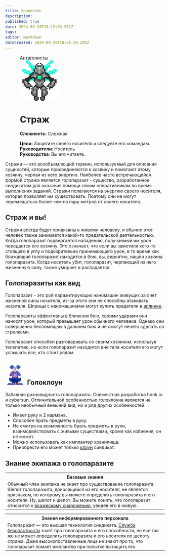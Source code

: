 ```yaml
---
title: Хранитель
description: 
published: true
date: 2024-09-28T18:12:53.501Z
tags: 
editor: markdown
dateCreated: 2024-09-25T18:35:39.205Z
---
```


<div style="display: flex; justify-content: center;">
<div class="roles-passport antag">
  <div class="title antag"><a href="/roles/antagonists">Антагонисты</a></div>
  <div>
    <div><div><img src="/roles/guardian.png"></div></div>
  <div><div>
    <h1>Страж</h1>
    <p><strong>Сложность:</strong> Сложная</p>
    <strong>Цели:</strong> Защитите своего носителя и следуйте его командам.<br>
    <b>Руководители</b>: Носитель<br>
    <b>Руководства</b>: Вы его читаете.
  </div></div>
  </div>
</div>
</div>

Стражи — это всеобъемлющий термин, используемый для описания сущностей, которые присоединяются к хозяину и помогают этому хозяину, черпая из него энергию. Наиболее часто встречающейся формой стража является голопаразит - существо, разработанное синдикатом для оказания помощи своим оперативникам во время выполнения заданий. Стражи полагаются на энергию своего носителя, которая позволяет им существовать. Поэтому они не могут перемещаться более чем на пару метров от своего носителя.

## Страж и вы!

Стражи всегда будут привязаны к живому человеку, и обычно этот человек также занимается какой-то предательской деятельностью. Когда голопаразит подвергается нападению, получаемый им урон передается его хозяину. Это означает, что если вы заметили кого-то стоящего в углу и подозрительно принимающего урон, в то время как ближайший голопаразит находится в бою, вы, вероятно, нашли хозяина голопаразита. Когда носитель убит, голопаразит, черпающий из него жизненную силу, также умирает и распадается.

## Голопаразиты как вид

Голопаразит - это рой паразитирующих наномашин живущих за счет жизненой силы носителя, из-за этого они не способны атаковать носителя. Шприцы с наномашинами могут купить предатели в [аплинке](/guides/uplink).

Голопаразиты эффективны в ближнем бою, своими ударами они наносят урон, который превышает урон обычного человека. Однако они совершенно беспомощны в дальнем бою и не смогут нечего сделать со стрелками.

Голопаразит способен разговаривать со своим хозяином, используя телепатию, но если голопаразит находится вне тела носителя его могут услышать все, кто стоит рядом.


<h2>
  <img src="/roles/holoclown.png" style="width: 64px;">
  <span>Голоклоун</span>
</h2>
Забавная разновидность голопаразита. Совместная разработка honk.io и cybersun. Отличительной особенностью голоклоуна является не только необычный внешний вид, но и ряд других особенностей:

- Имеет руку и 2 кармана.
- Способен брать предметы в руку.
- Не смотря на возможность брать предметы в руки, взаимодействовать с живыми существами, кроме как избиения, он не может.
- Можно использовать как имплантер хранилища.
- Приобрести его может только <a href="/roles/clown">клоун</a> синдикат.

## Знание экипажа о голопаразите

<table class="base tb">
<tr><th>Базовые знания</th></tr>
<tr><td>Обычный член экипажа не знает про существование голопаразита. Шепот голопаразита, доносящийся из его носителя, не является признаком, по которому вы можете определить голопаразита и его носителя. Ну, шепот и шепот. Вы можете понять, что голопаразит относится к <a href="/guides/smuggling">вражескому снаряжению</a>, увидев его в живую.</td></tr>
</table>

<table class="inf tb">
<tr><th>Знания информированного персонала</th></tr>
<tr><td>Голопаразит — это высшая технология синдиката. <a href="/roles/securityservicedepartment">Служба безопастности</a> знает про голопаразита и его способности, но все так же не может определить голопаразита и его носителя по шепоту стража. Даже высокопоставленные лица не знают про то, что голопаразит ломает имплантер при попытке вытащить его.</td></tr>
</table>

<div class="table"></div>